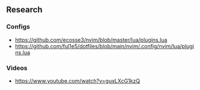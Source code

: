 ## Research
### Configs
- https://github.com/ecosse3/nvim/blob/master/lua/plugins.lua
- https://github.com/ful1e5/dotfiles/blob/main/nvim/.config/nvim/lua/plugins.lua

### Videos
- https://www.youtube.com/watch?v=guxLXcG1kzQ
